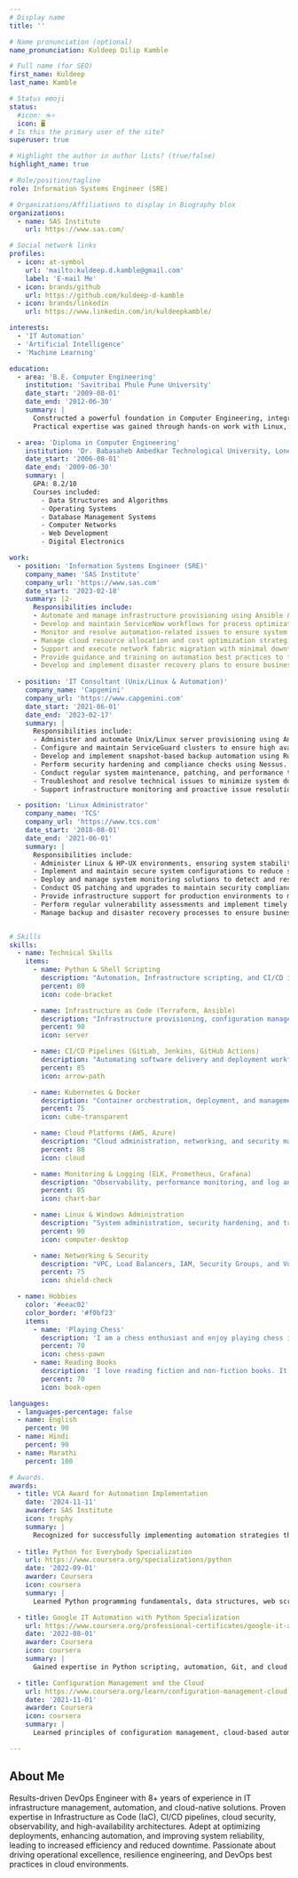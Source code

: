 ```yaml
---
# Display name
title: ''

# Name pronunciation (optional)
name_pronunciation: Kuldeep Dilip Kamble

# Full name (for SEO)
first_name: Kuldeep
last_name: Kamble

# Status emoji
status:
  #icon: ️☕⭐️
  icon: 🖥
# Is this the primary user of the site?
superuser: true

# Highlight the author in author lists? (true/false)
highlight_name: true

# Role/position/tagline
role: Information Systems Engineer (SRE)

# Organizations/Affiliations to display in Biography blox
organizations:
  - name: SAS Institute
    url: https://www.sas.com/

# Social network links
profiles:
  - icon: at-symbol
    url: 'mailto:kuldeep.d.kamble@gmail.com'
    label: 'E-mail Me'
  - icon: brands/github
    url: https://github.com/kuldeep-d-kamble
  - icon: brands/linkedin
    url: https://www.linkedin.com/in/kuldeepkamble/

interests:
  - 'IT Automation'
  - 'Artificial Intelligence'
  - 'Machine Learning'

education:
  - area: 'B.E. Computer Engineering'
    institution: 'Savitribai Phule Pune University'
    date_start: '2009-08-01'
    date_end: '2012-06-30'
    summary: |
      Constructed a powerful foundation in Computer Engineering, integrating operating systems, core programming, and security principles. 
      Practical expertise was gained through hands-on work with Linux, network infrastructure, and advanced data structures and algorithms.

  - area: 'Diploma in Computer Engineering'
    institution: 'Dr. Babasaheb Ambedkar Technological University, Lonere'
    date_start: '2006-08-01'
    date_end: '2009-06-30'
    summary: |
      GPA: 8.2/10
      Courses included:
        - Data Structures and Algorithms
        - Operating Systems
        - Database Management Systems
        - Computer Networks
        - Web Development
        - Digital Electronics

work:
  - position: 'Information Systems Engineer (SRE)'
    company_name: 'SAS Institute'
    company_url: 'https://www.sas.com'
    date_start: '2023-02-18'
    summary: |2-
      Responsibilities include:
      - Automate and manage infrastructure provisioning using Ansible & Terraform.
      - Develop and maintain ServiceNow workflows for process optimization.
      - Monitor and resolve automation-related issues to ensure system reliability.
      - Manage cloud resource allocation and cost optimization strategies.
      - Support and execute network fabric migration with minimal downtime.
      - Provide guidance and training on automation best practices to team members.
      - Develop and implement disaster recovery plans to ensure business continuity.
    
  - position: 'IT Consultant (Unix/Linux & Automation)'
    company_name: 'Capgemini'
    company_url: 'https://www.capgemini.com'
    date_start: '2021-06-01'
    date_end: '2023-02-17'
    summary: |
      Responsibilities include:
      - Administer and automate Unix/Linux server provisioning using Ansible.
      - Configure and maintain ServiceGuard clusters to ensure high availability.
      - Develop and implement snapshot-based backup automation using Rubrik.
      - Perform security hardening and compliance checks using Nessus.
      - Conduct regular system maintenance, patching, and performance tuning.
      - Troubleshoot and resolve technical issues to minimize system downtime.
      - Support infrastructure monitoring and proactive issue resolution.

  - position: 'Linux Administrator'
    company_name: 'TCS'
    company_url: 'https://www.tcs.com'
    date_start: '2018-08-01'
    date_end: '2021-06-01'
    summary: |
      Responsibilities include:
      - Administer Linux & HP-UX environments, ensuring system stability and performance.
      - Implement and maintain secure system configurations to reduce security vulnerabilities.
      - Deploy and manage system monitoring solutions to detect and resolve issues proactively.
      - Conduct OS patching and upgrades to maintain security compliance.
      - Provide infrastructure support for production environments to minimize downtime.
      - Perform regular vulnerability assessments and implement timely patch management.
      - Manage backup and disaster recovery processes to ensure business continuity.


# Skills
skills:
  - name: Technical Skills
    items:
      - name: Python & Shell Scripting
        description: "Automation, Infrastructure scripting, and CI/CD integration."
        percent: 80
        icon: code-bracket

      - name: Infrastructure as Code (Terraform, Ansible)
        description: "Infrastructure provisioning, configuration management, and cloud automation."
        percent: 90
        icon: server

      - name: CI/CD Pipelines (GitLab, Jenkins, GitHub Actions)
        description: "Automating software delivery and deployment workflows."
        percent: 85
        icon: arrow-path

      - name: Kubernetes & Docker
        description: "Container orchestration, deployment, and management."
        percent: 75
        icon: cube-transparent

      - name: Cloud Platforms (AWS, Azure)
        description: "Cloud administration, networking, and security management."
        percent: 80
        icon: cloud

      - name: Monitoring & Logging (ELK, Prometheus, Grafana)
        description: "Observability, performance monitoring, and log analytics."
        percent: 85
        icon: chart-bar

      - name: Linux & Windows Administration
        description: "System administration, security hardening, and troubleshooting."
        percent: 90
        icon: computer-desktop

      - name: Networking & Security
        description: "VPC, Load Balancers, IAM, Security Groups, and Vulnerability Management."
        percent: 75
        icon: shield-check

  - name: Hobbies
    color: '#eeac02'
    color_border: '#f0bf23'
    items:
      - name: 'Playing Chess'
        description: 'I am a chess enthusiast and enjoy playing chess in my free time. It is a great way to challenge my strategic thinking and improve my problem-solving skills.'
        percent: 70
        icon: chess-pawn
      - name: Reading Books
        description: 'I love reading fiction and non-fiction books. It is a great way to expand my knowledge and imagination.'
        percent: 70
        icon: book-open

languages:
  - languages-percentage: false
  - name: English
    percent: 90
  - name: Hindi
    percent: 90
  - name: Marathi
    percent: 100

# Awards.
awards:
  - title: VCA Award for Automation Implementation
    date: '2024-11-11'
    awarder: SAS Institute
    icon: trophy
    summary: |
      Recognized for successfully implementing automation strategies that improved efficiency and reduced manual interventions.
      
  - title: Python for Everybody Specialization
    url: https://www.coursera.org/specializations/python
    date: '2022-09-01'
    awarder: Coursera
    icon: coursera
    summary: |
      Learned Python programming fundamentals, data structures, web scraping, databases, and data visualization. Completed hands-on projects demonstrating real-world applications of Python.

  - title: Google IT Automation with Python Specialization
    url: https://www.coursera.org/professional-certificates/google-it-automation
    date: '2022-08-01'
    awarder: Coursera
    icon: coursera
    summary: |
      Gained expertise in Python scripting, automation, Git, and cloud configuration management. Applied automation techniques to real-world IT problems.

  - title: Configuration Management and the Cloud
    url: https://www.coursera.org/learn/configuration-management-cloud
    date: '2021-11-01'
    awarder: Coursera
    icon: coursera
    summary: |
      Learned principles of configuration management, cloud-based automation, and infrastructure as code using Ansible.

---
```


## About Me

Results-driven DevOps Engineer with 8+ years of experience in IT infrastructure management, automation, and cloud-native solutions. Proven expertise in Infrastructure as Code (IaC), CI/CD pipelines, cloud security, observability, and high-availability architectures. Adept at optimizing deployments, enhancing automation, and improving system reliability, leading to increased efficiency and reduced downtime. Passionate about driving operational excellence, resilience engineering, and DevOps best practices in cloud environments.
